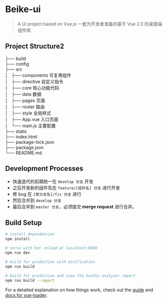 # Beike-ui

> A Ui project based on Vue.js
> 一套为开发者准备的基于 Vue 2.0 的桌面端组件库
  
## Project Structure2

├── build   
├── config  
├── src  
│   ├── components  可复用组件  
│   ├── directive   自定义指令  
│   ├── core        核心功能代码  
│   ├── data        数据  
│   ├── pages       页面  
│   ├── router      路由   
│   ├── style       全局样式      
│   ├── App.vue     入口页面  
│   └── main.js     主要配置  
├── static  
├── index.html  
├── package-lock.json  
├── package.json  
└── README.md

## Development Processes
* 快速迭代的前期统一在 `develop 分支` 开发
* 之后开发新的组件先在 `feature/[组件名] 分支` 进行开发
* 修 bug 在 `[原分支名]/fix 分支` 进行
* 然后合并到 `develop 分支` 
* 最后合并到 `master 分支`，必须提交 **merge request** 进行合并。

## Build Setup

``` bash
# install dependencies
npm install

# serve with hot reload at localhost:8080
npm run dev

# build for production with minification
npm run build

# build for production and view the bundle analyzer report
npm run build --report
```

For a detailed explanation on how things work, check out the [guide](http://vuejs-templates.github.io/webpack/) and [docs for vue-loader](http://vuejs.github.io/vue-loader).

